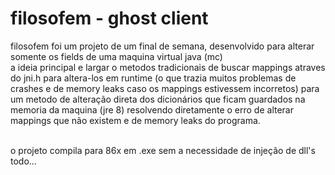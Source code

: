 # filosofem - ghost client 

filosofem foi um projeto de um final de semana, desenvolvido para alterar somente os fields de uma maquina virtual java (mc)</br>
a ideia principal e largar o metodos tradicionais de buscar mappings atraves do jni.h para altera-los em runtime (o que trazia muitos problemas de crashes e de memory leaks caso os mappings estivessem incorretos) para um metodo de alteração direta dos dicionários que ficam guardados na memoria da maquina (jre 8) resolvendo diretamente o erro de alterar mappings que não existem e de memory leaks do programa.</br></br>

o projeto compila para 86x em .exe sem a necessidade de injeção de dll's</br>
todo...

